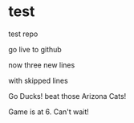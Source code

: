 # test
test repo

go live to github

now three new lines

with skipped lines

Go Ducks! beat those Arizona Cats!

Game is at 6. Can't wait!